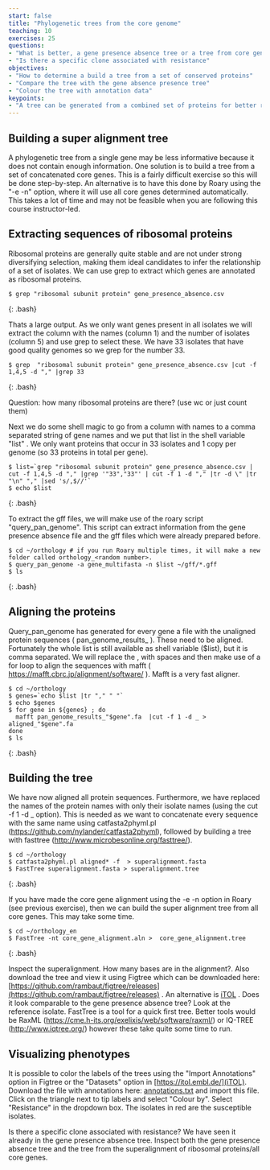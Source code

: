 ```yaml
---
start: false
title: "Phylogenetic trees from the core genome"
teaching: 10
exercises: 25
questions:
- "What is better, a gene presence absence tree or a tree from core genes/proteins"
- "Is there a specific clone associated with resistance"
objectives:
- "How to determine a build a tree from a set of conserved proteins"
- "Compare the tree with the gene absence presence tree"
- "Colour the tree with annotation data"
keypoints:
- "A tree can be generated from a combined set of proteins for better resolution"
---
```


## Building a super alignment tree

A phylogenetic tree from a single gene may be less informative because it does not contain enough information. One solution is to build a tree from a set of concatenated core genes. This is a fairly difficult exercise so this will be done step-by-step. An alternative is to have this done by Roary using the "-e -n" option, where it will use all core genes determined automatically. This takes a lot of time and may not be feasible when you are following this course instructor-led.  

## Extracting sequences of ribosomal proteins

Ribosomal proteins are generally quite stable and are not under strong diversifying selection, making them ideal candidates to infer the relationship of a set of isolates. We can use grep to extract which genes are annotated as ribosomal proteins.

~~~
$ grep "ribosomal subunit protein" gene_presence_absence.csv
~~~
{: .bash}

Thats a large output. As we only want genes present in all isolates we will extract the column with the names (column 1) and the number of isolates (column 5) and use grep to select these. We have 33 isolates that have good quality genomes so we grep for the number 33. 

~~~
$ grep  "ribosomal subunit protein" gene_presence_absence.csv |cut -f 1,4,5 -d "," |grep 33
~~~
{: .bash}

Question: how many ribosomal proteins are there? (use wc or just count them)

Next we do some shell magic to go from a column with names to a comma separated string of gene names and we put that list in the shell variable "list" . We only want proteins that occur in 33 isolates and 1 copy per genome (so 33 proteins in total per gene). 

~~~
$ list=`grep "ribosomal subunit protein" gene_presence_absence.csv | cut -f 1,4,5 -d "," |grep '"33","33"' | cut -f 1 -d "," |tr -d \" |tr "\n" "," |sed 's/,$//'`
$ echo $list
~~~
{: .bash}

To extract the gff files, we will make use of the roary script "query_pan_genome". This script can extract information from the gene presence absence file and the gff files which were already prepared before. 

~~~
$ cd ~/orthology # if you run Roary multiple times, it will make a new folder called orthology_<random number>. 
$ query_pan_genome -a gene_multifasta -n $list ~/gff/*.gff
$ ls
~~~
{: .bash}

## Aligning the proteins

Query_pan_genome has generated for every gene a file with the unaligned protein sequences ( pan_genome_results_<protein> ). These need to be aligned. Fortunately the whole list is still available as shell variable ($list), but it is comma separated. We will replace the , with spaces and then make use of a for loop to align the sequences with mafft ( https://mafft.cbrc.jp/alignment/software/ ). Mafft is a very fast aligner. 
  
  ~~~
$ cd ~/orthology
$ genes=`echo $list |tr "," " "`
$ echo $genes
$ for gene in ${genes} ; do 
    mafft pan_genome_results_"$gene".fa  |cut -f 1 -d _ > aligned_"$gene".fa
  done
$ ls
  ~~~
{: .bash} 

## Building the tree

We have now aligned all protein sequences. Furthermore, we have replaced the names of the protein names with only their isolate names (using the cut -f 1 -d _ option). This is needed as we want to concatenate every sequence with the same name using catfasta2phyml.pl (https://github.com/nylander/catfasta2phyml), followed by building a tree with fasttree (http://www.microbesonline.org/fasttree/).

~~~
$ cd ~/orthology
$ catfasta2phyml.pl aligned* -f  > superalignment.fasta
$ FastTree superalignment.fasta > superalignment.tree
~~~
{: .bash} 

If you have made the core gene alignment using the -e -n option in Roary (see previous exercise), then we can build the super alignment tree from all core genes. This may take some time.

~~~
$ cd ~/orthology_en
$ FastTree -nt core_gene_alignment.aln >  core_gene_alignment.tree
~~~
{: .bash} 

Inspect the superalignment. How many bases are in the alignment?. Also download the tree and view it using Figtree which can be downloaded here: [https://github.com/rambaut/figtree/releases](https://github.com/rambaut/figtree/releases) . An alternative is [iTOL](https://itol.embl.de/upload.cgi) . Does it look comparable to the gene presence absence tree?  Look at the reference isolate. FastTree is a tool for a quick first tree. Better tools would be RaxML (https://cme.h-its.org/exelixis/web/software/raxml/) or IQ-TREE (http://www.iqtree.org/) however these take quite some time to run.

## Visualizing phenotypes

It is possible to color the labels of the trees using the "Import Annotations" option in Figtree or the "Datasets" option in [https://itol.embl.de/](iTOL). Download the file with annotations here: [annotations.txt](../files/annotations.txt) and import this file. Click on the triangle next to tip labels and select "Colour by". Select "Resistance" in the dropdown box. The isolates in red are the susceptible isolates. 

Is there a specific clone associated with resistance? We have seen it already in the gene presence absence tree. Inspect both the gene presence absence tree and the tree from the superalignment of ribosomal proteins/all core genes. 

